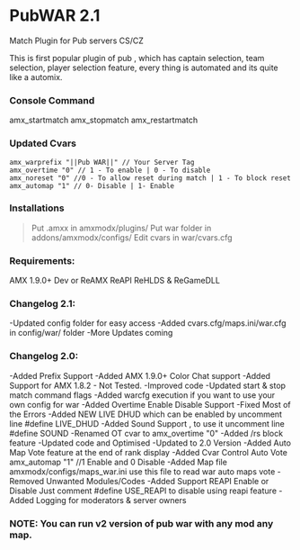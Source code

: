 # PubWAR 2.1
Match Plugin for Pub servers CS/CZ

This is first popular plugin of pub , which has captain selection, team selection, player selection feature, every thing is automated and its quite like a automix.

### Console Command
amx_startmatch
amx_stopmatch
amx_restartmatch

### Updated Cvars
    amx_warprefix "||Pub WAR||" // Your Server Tag
    amx_overtime "0" // 1 - To enable | 0 - To disable
    amx_noreset "0" //0 - To allow reset during match | 1 - To block reset
    amx_automap "1" // 0- Disable | 1- Enable

### Installations
> Put .amxx in amxmodx/plugins/
> Put war folder in addons/amxmodx/configs/
> Edit cvars in war/cvars.cfg 

### Requirements:
AMX 1.9.0+ Dev or ReAMX
ReAPI
ReHLDS & ReGameDLL

### Changelog 2.1:
-Updated config folder for easy access
-Added cvars.cfg/maps.ini/war.cfg in config/war/ folder
-More Updates coming

### Changelog 2.0:
-Added Prefix Support
-Added AMX 1.9.0+ Color Chat support
-Added Support for AMX 1.8.2 - Not Tested.
-Improved code
-Updated start & stop match command flags
-Added warcfg execution if you want to use your own config for war
-Added Overtime Enable Disable Support
-Fixed Most of the Errors
-Added NEW LIVE DHUD which can be enabled by uncomment line #define LIVE_DHUD
-Added Sound Support , to use it uncomment line #define SOUND
-Renamed OT cvar to amx_overtime "0"
-Added /rs block feature
-Updated code and Optimised
-Updated to 2.0 Version
-Added Auto Map Vote feature at the end of rank display
-Added Cvar Control Auto Vote amx_automap "1" //1 Enable and 0 Disable 
-Added Map file amxmodx/configs/maps_war.ini use this file to read war auto maps vote
-Removed Unwanted Modules/Codes
-Added Support REAPI Enable or Disable Just comment #define USE_REAPI to disable using reapi feature
-Added Logging for moderators & server owners

### NOTE: You can run v2 version of pub war with any mod any map.

